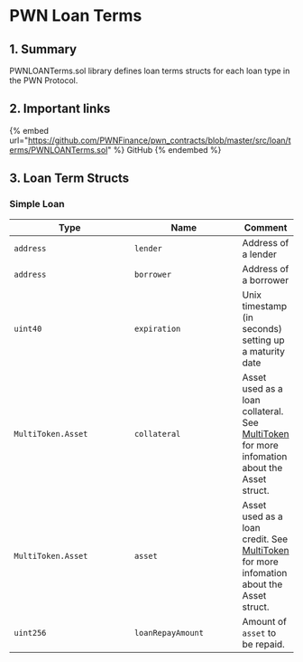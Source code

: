 # PWN Loan Terms

## 1. Summary

PWNLOANTerms.sol library defines loan terms structs for each loan type in the PWN Protocol.&#x20;

## 2. Important links

{% embed url="https://github.com/PWNFinance/pwn_contracts/blob/master/src/loan/terms/PWNLOANTerms.sol" %}
GitHub
{% endembed %}

## 3. Loan Term Structs

### Simple Loan

<table><thead><tr><th width="213.09421454876235">Type</th><th width="187.45656287647148">Name</th><th>Comment</th></tr></thead><tbody><tr><td><code>address</code></td><td><code>lender</code></td><td>Address of a lender</td></tr><tr><td><code>address</code></td><td><code>borrower</code></td><td>Address of a borrower</td></tr><tr><td><code>uint40</code></td><td><code>expiration</code></td><td>Unix timestamp (in seconds) setting up a maturity date</td></tr><tr><td><code>MultiToken.Asset</code></td><td><code>collateral</code></td><td>Asset used as a loan collateral. See <a href="../../../libraries/multitoken.md">MultiToken</a> for more infomation about the Asset struct.</td></tr><tr><td><code>MultiToken.Asset</code></td><td><code>asset</code></td><td>Asset used as a loan credit. See <a href="../../../libraries/multitoken.md">MultiToken</a> for more infomation about the Asset struct.</td></tr><tr><td><code>uint256</code></td><td><code>loanRepayAmount</code></td><td>Amount of <code>asset</code> to be repaid. </td></tr></tbody></table>

